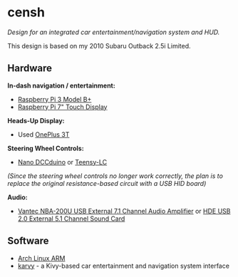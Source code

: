 censh
=====

_Design for an integrated car entertainment/navigation system and HUD._

This design is based on my 2010 Subaru Outback 2.5i Limited.


Hardware
--------

**In-dash navigation / entertainment:**
- [Raspberry Pi 3 Model B+](https://www.raspberrypi.org/products/raspberry-pi-3-model-b-plus/)
- [Raspberry Pi 7" Touch Display](https://www.raspberrypi.org/products/raspberry-pi-touch-display/)

**Heads-Up Display:**
- Used [OnePlus 3T](https://oneplus.net/3t)

**Steering Wheel Controls:**
- [Nano DCCduino](http://arduinolearning.com/hardware/dccduino-arduino-nano-clone.php) or [Teensy-LC](https://www.pjrc.com/store/teensylc.html)

_(Since the steering wheel controls no longer work correctly, the plan is to replace the original resistance-based circuit with a USB HID board)_

**Audio:**
- [Vantec NBA-200U USB External 7.1 Channel Audio Amplifier](https://smile.amazon.com/Vantec-NBA-200U-External-Channel-Adapter/dp/B004HXGJ3S/ref=pd_sim_147_25?_encoding=UTF8&pd_rd_i=B004HXGJ3S&pd_rd_r=FZG4H7Z0KSB70M6TDVZA&pd_rd_w=hMcMF&pd_rd_wg=r5uUV&psc=1&refRID=FZG4H7Z0KSB70M6TDVZA) or [HDE USB 2.0 External 5.1 Channel Sound Card](https://smile.amazon.com/HDE-External-Channel-Surround-Optical/dp/B009NVS6KS/ref=sr_1_39?ie=UTF8&qid=1522769910&sr=8-39&keywords=usb+surround+sound+adapter)


Software
--------

- [Arch Linux ARM](https://archlinuxarm.org/platforms/armv8/broadcom/raspberry-pi-3)
- [karvy](https://github.com/whitelynx/karvy) - a Kivy-based car entertainment and navigation system interface
